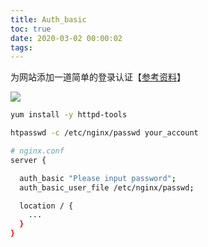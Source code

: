 ```yaml
---
title: Auth_basic
toc: true
date: 2020-03-02 00:00:02
tags:
---
```


为网站添加一道简单的登录认证【[参考资料](https://blog.csdn.net/bbwangj/article/details/82817874)】

![](https://img-blog.csdn.net/20180922213917499?watermark/2/text/aHR0cHM6Ly9ibG9nLmNzZG4ubmV0L2Jid2FuZ2o=/font/5a6L5L2T/fontsize/400/fill/I0JBQkFCMA==/dissolve/70)
```sh
yum install -y httpd-tools

htpasswd -c /etc/nginx/passwd your_account 

# nginx.conf
server {

  auth_basic "Please input password";
  auth_basic_user_file /etc/nginx/passwd;

  location / {
    ...
  }
}


```
